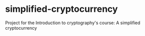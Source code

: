 # simplified-cryptocurrency

Project for the Introduction to cryptography's course: A simplified cryptocurrency
